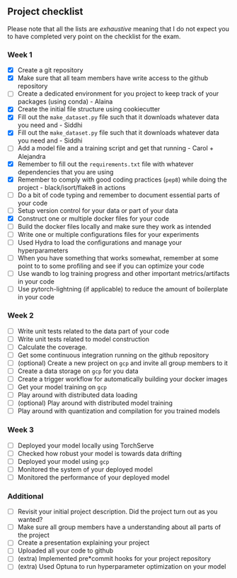 ## Project checklist

Please note that all the lists are *exhaustive* meaning that I do not expect you to have completed very
point on the checklist for the exam.

### Week 1

* [X] Create a git repository
* [X] Make sure that all team members have write access to the github repository
* [ ] Create a dedicated environment for you project to keep track of your packages (using conda) - Alaina
* [X] Create the initial file structure using cookiecutter
* [X] Fill out the `make_dataset.py` file such that it downloads whatever data you need and - Siddhi
* [X] Fill out the `make_dataset.py` file such that it downloads whatever data you need and - Siddhi
* [ ] Add a model file and a training script and get that running - Carol + Alejandra
* [X] Remember to fill out the `requirements.txt` file with whatever dependencies that you are using
* [X] Remember to comply with good coding practices (`pep8`) while doing the project - black/isort/flake8 in actions
* [ ] Do a bit of code typing and remember to document essential parts of your code
* [ ] Setup version control for your data or part of your data
* [X] Construct one or multiple docker files for your code
* [ ] Build the docker files locally and make sure they work as intended
* [ ] Write one or multiple configurations files for your experiments
* [ ] Used Hydra to load the configurations and manage your hyperparameters
* [ ] When you have something that works somewhat, remember at some point to to some profiling and see if
      you can optimize your code
* [ ] Use wandb to log training progress and other important metrics/artifacts in your code
* [ ] Use pytorch-lightning (if applicable) to reduce the amount of boilerplate in your code

### Week 2

* [ ] Write unit tests related to the data part of your code
* [ ] Write unit tests related to model construction
* [ ] Calculate the coverage.
* [ ] Get some continuous integration running on the github repository
* [ ] (optional) Create a new project on `gcp` and invite all group members to it
* [ ] Create a data storage on `gcp` for you data
* [ ] Create a trigger workflow for automatically building your docker images
* [ ] Get your model training on `gcp`
* [ ] Play around with distributed data loading
* [ ] (optional) Play around with distributed model training
* [ ] Play around with quantization and compilation for you trained models

### Week 3

* [ ] Deployed your model locally using TorchServe
* [ ] Checked how robust your model is towards data drifting
* [ ] Deployed your model using `gcp`
* [ ] Monitored the system of your deployed model
* [ ] Monitored the performance of your deployed model

### Additional

* [ ] Revisit your initial project description. Did the project turn out as you wanted?
* [ ] Make sure all group members have a understanding about all parts of the project
* [ ] Create a presentation explaining your project
* [ ] Uploaded all your code to github
* [ ] (extra) Implemented pre*commit hooks for your project repository
* [ ] (extra) Used Optuna to run hyperparameter optimization on your model
